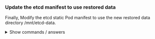 ### Update the etcd manifest to use restored data

Finally, Modify the etcd static Pod manifest to use the new restored data directory /mnt/etcd-data.

<details>
<summary>Show commands / answers</summary>
<p>

```bash
# Modify the new data-dir in this file under hostPath
vim /etc/kubernetes/manifests/etcd.yaml

# Search for this line
- hostPath:
    path: /mnt/etcd-data # CHANGE THIS LINE
    type: DirectoryOrCreate
  name: etcd-data

or

sudo sed -i 's|/var/lib/etcd|/mnt/etcd-data|g' /etc/kubernetes/manifests/etcd.yaml

# Wait for etcd Pod to restart automatically
kubectl get pods -n kube-system | grep etcd
</p>
</details>
